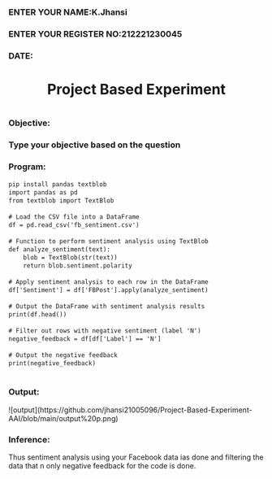 <H3>ENTER YOUR NAME:K.Jhansi</H3>
<H3>ENTER YOUR REGISTER NO:212221230045</H3>
<H3>DATE:</H3>
<H1 Align="center">Project Based Experiment<H1>
<H3>Objective:<H3>
Type your objective based on the question
<H3>Program:</H3>
  
```
pip install pandas textblob
import pandas as pd
from textblob import TextBlob

# Load the CSV file into a DataFrame
df = pd.read_csv('fb_sentiment.csv')

# Function to perform sentiment analysis using TextBlob
def analyze_sentiment(text):
    blob = TextBlob(str(text))
    return blob.sentiment.polarity

# Apply sentiment analysis to each row in the DataFrame
df['Sentiment'] = df['FBPost'].apply(analyze_sentiment)

# Output the DataFrame with sentiment analysis results
print(df.head())

# Filter out rows with negative sentiment (label 'N')
negative_feedback = df[df['Label'] == 'N']

# Output the negative feedback
print(negative_feedback)


```

  
<H3>Output:</H3>
![output](https://github.com/jhansi21005096/Project-Based-Experiment-AAI/blob/main/output%20p.png)
<H3>Inference:</H3>
Thus sentiment analysis using your Facebook data ias done and filtering the data that n only negative feedback for the code is done.
